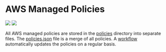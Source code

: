 # AWS Managed Policies

![](https://shields.io/date/1706510089.svg?label=last%20run)
![](https://shields.io/date/1706510089.svg?label=last%20updated)

All AWS managed policies are stored in the [policies](policies) directory into
separate files. The [policies.json](policies/policies.json) file is a merge of
all policies. A [workflow](.github/workflows/list-policies.yaml) automatically
updates the policies on a regular basis.
